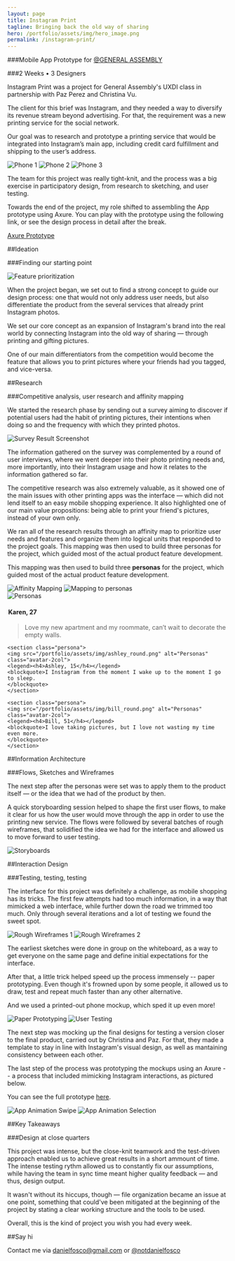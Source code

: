 ```yaml
---
layout: page
title: Instagram Print
tagline: Bringing back the old way of sharing
hero: /portfolio/assets/img/hero_image.png
permalink: /instagram-print/
---
```


###Mobile App Prototype for [@GENERAL ASSEMBLY](https://twitter.com/ga)

###2 Weeks • 3 Designers

Instagram Print was a project for General Assembly's UXDI class in partnership with Paz Perez and Christina Vu.

The client for this brief was Instagram, and they needed a way to diversify its revenue stream beyond advertising. For that, the requirement was a new printing service for the social network.

Our goal was to research and prototype a printing service that would be integrated into Instagram’s main app, including credit card fulfillment and shipping to the user’s address.

<section class="image-grid">
    <img src="/portfolio/assets/img/intro_phone_1.png" alt="Phone 1" class="img-3col shift-1-5col">
    <img src="/portfolio/assets/img/intro_phone_2.png" alt="Phone 2" class="img-3col">
    <img src="/portfolio/assets/img/intro_phone_3.png" alt="Phone 3" class="img-3col">
</section>

The team for this project was really tight-knit, and the process was a big exercise in participatory design, from research to sketching, and user testing.

Towards the end of the project, my role shifted to assembling the App prototype using Axure. You can play with the prototype using the following link, or see the design process in detail after the break.

<div class="btn">
<a href="http://y9d00x.axshare.com/home_feed.html">Axure Prototype</a>
</div>

##Ideation

###Finding our starting point

<section class="image-grid">
    <img src="/portfolio/assets/img/feature_prioritization.png" alt="Feature prioritization" class="img-8col shift-2col">
</section>

When the project began, we set out to find a strong concept to guide our design process: one that would not only address user needs, but also differentiate the product from the several services that already print Instagram photos.

We set our core concept as an expansion of Instagram's brand into the real world by connecting Instagram into the old way of sharing — through printing and gifting pictures.

One of our main differentiators from the competition would become the feature that allows you to print pictures where your friends had you tagged, and vice-versa.

##Research

###Competitive analysis, user research and affinity mapping

We started the research phase by sending out a survey aiming to discover if potential users had the habit of printing pictures, their intentions when doing so and the frequency with which they printed photos.

<section class="image-grid">
    <img src="/portfolio/assets/img/user_research_1.png" alt="Survey Result Screenshot" class="img-10col shift-1col">
</section>

The information gathered on the survey was complemented by a round of user interviews, where we went deeper into their photo printing needs and, more importantly, into their Instagram usage and how it relates to the information gathered so far.

The competitive research was also extremely valuable, as it showed one of the main issues with other printing apps was the interface — which did not lend itself to an easy mobile shopping experience. It also highlighted one of our main value propositions: being able to print your friend's pictures, instead of your own only.

We ran all of the research results through an affinity map to prioritize user needs and features and organize them into logical units that responded to the project goals. This mapping was then used to build three personas for the project, which guided most of the actual product feature development.

This mapping was then used to build three **personas** for the project, which guided most of the actual product feature development.

<section class="image-grid">
    <img src="/portfolio/assets/img/user_research_2.png" alt="Affinity Mapping" class="img-8col">
    <img src="/portfolio/assets/img/user_research_3.png" alt="Mapping to personas" class="img-4col">
</section>

<section class="persona-panel">
    <section class="persona">
    <img src="/portfolio/assets/img/karen_round.png" alt="Personas" class="avatar-2col">
    <legend><h4>Karen, 27</h4></legend>
    <blockquote>Love my new apartment and my roommate, can’t wait to decorate the empty walls.
    </blockquote>
    </section>

    <section class="persona">
    <img src="/portfolio/assets/img/ashley_round.png" alt="Personas" class="avatar-2col">
    <legend><h4>Ashley, 15</h4></legend>
    <blockquote>I Instagram from the moment I wake up to the moment I go to sleep.
    </blockquote>
    </section>

    <section class="persona">
    <img src="/portfolio/assets/img/bill_round.png" alt="Personas" class="avatar-2col">
    <legend><h4>Bill, 51</h4></legend>
    <blockquote>I love taking pictures, but I love not wasting my time even more.
    </blockquote>
    </section>
</section>

##Information Architecture

###Flows, Sketches and Wireframes

The next step after the personas were set was to apply them to the product itself — or the idea that we had of the product by then. 

A quick storyboarding session helped to shape the first user flows, to make it clear for us how the user would move through the app in order to use the printing new service. The flows were followed by several batches of rough wireframes, that solidified the idea we had for the interface and allowed us to move forward to user testing.

<section class="image-grid">
    <img src="/portfolio/assets/img/information_architecture_1.png" alt="Storyboards" class="shift-3col img-6col">
</section>

##Interaction Design

###Testing, testing, testing

The interface for this project was definitely a challenge, as mobile shopping has its tricks. The first few attempts had too much information, in a way that mimicked a web interface, while further down the road we trimmed too much. Only through several iterations and a lot of testing we found the sweet spot.

<section class="image-grid">
    <img src="/portfolio/assets/img/interaction_design_1.png" alt="Rough Wireframes 1" class="img-6col">
    <img src="/portfolio/assets/img/interaction_design_2.png" alt="Rough Wireframes 2" class="img-6col">
</section>

The earliest sketches were done in group on the whiteboard, as a way to get everyone on the same page and define initial expectations for the interface.

After that, a little trick helped speed up the process immensely -- paper prototyping. Even though it's frowned upon by some people, it allowed us to draw, test and repeat much faster than any other alternative.

And we used a printed-out phone mockup, which sped it up even more!

<section class="image-grid">
    <img src="/portfolio/assets/img/interaction_design_3.png" alt="Paper Prototyping" class="img-6col">
    <img src="/portfolio/assets/img/interaction_design_4.png" alt="User Testing" class="img-6col">
</section>

The next step was mocking up the final designs for testing a version closer to the final product, carried out by Christina and Paz. For that, they made a template to stay in line with Instagram's visual design, as well as mantaining consistency between each other.

The last step of the process was prototyping the mockups using an Axure -- a process that included mimicking Instagram interactions, as pictured below.

You can see the full prototype [here](http://y9d00x.axshare.com/#c=2).

<section class="image-grid">
    <img src="/portfolio/assets/img/interaction_design_2.gif" alt="App Animation Swipe" class="img-5col shift-1col">
    <img src="/portfolio/assets/img/interaction_design_1.gif" alt="App Animation Selection" class="img-5col">
</section>

##Key Takeaways

###Design at close quarters

This project was intense, but the close-knit teamwork and the test-driven approach enabled us to achieve great results in a short ammount of time. The intense testing rythm allowed us to constantly fix our assumptions, while having the team in sync time meant higher quality feedback — and thus, design output.

It wasn't without its hiccups, though — file organization became an issue at one point, something that could've been mitigated at the beginning of the project by stating a clear working structure and the tools to be used.

Overall, this is the kind of project you wish you had every week.

##Say hi

Contact me via <a href="mailto:danielfosco@gmail.com" target="_blank">danielfosco@gmail.com</a> or <a href="https://www.twitter.com/notdanielfosco" target="_blank">@notdanielfosco</a>